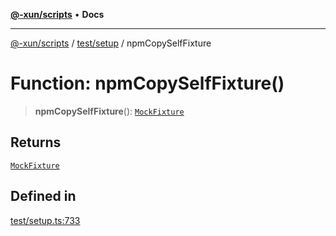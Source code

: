 [**@-xun/scripts**](../../../README.md) • **Docs**

***

[@-xun/scripts](../../../README.md) / [test/setup](../README.md) / npmCopySelfFixture

# Function: npmCopySelfFixture()

> **npmCopySelfFixture**(): [`MockFixture`](../interfaces/MockFixture.md)

## Returns

[`MockFixture`](../interfaces/MockFixture.md)

## Defined in

[test/setup.ts:733](https://github.com/Xunnamius/xscripts/blob/ce701f3d57da9f82ee0036320bc62d5c51233011/test/setup.ts#L733)
